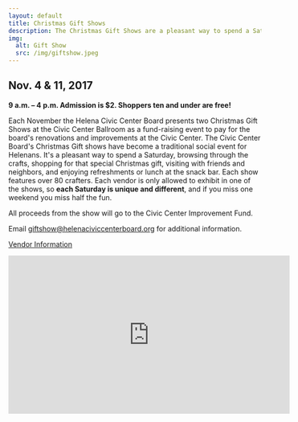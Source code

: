 ```yaml
---
layout: default
title: Christmas Gift Shows
description: The Christmas Gift Shows are a pleasant way to spend a Saturday, browsing through the crafts, shopping for that special Christmas gift, visiting with friends and neighbors, and enjoying refreshments or lunch at the snack bar.
img:
  alt: Gift Show
  src: /img/giftshow.jpeg
---
```


## Nov. 4 & 11, 2017

**9 a.m. – 4 p.m. Admission is $2. Shoppers ten and under are free!**

Each November the Helena Civic Center Board presents two Christmas Gift Shows at the Civic Center Ballroom as a fund-raising event to pay for the board's renovations and improvements at the Civic Center.  The Civic Center Board's Christmas Gift shows have become a traditional social event for Helenans.  It's a pleasant way to spend a Saturday, browsing through the crafts, shopping for that special Christmas gift, visiting with friends and neighbors, and enjoying refreshments or lunch at the snack bar. Each show features over 80 crafters.  Each vendor is only allowed to exhibit in one of the shows, so **each Saturday is unique and different**, and if you miss one weekend you miss half the fun.

All proceeds from the show will go to the Civic Center Improvement Fund.

Email <giftshow@helenaciviccenterboard.org> for additional information.

<p><a class="btn btn-primary" href="vendors/" role="button">Vendor Information</a></p>

<div class="embed-responsive embed-responsive-16by9">
  <iframe width="560" height="315" src="https://www.youtube-nocookie.com/embed/nGkTaaDkXkE?rel=0" frameborder="0" allowfullscreen></iframe>
</div>
